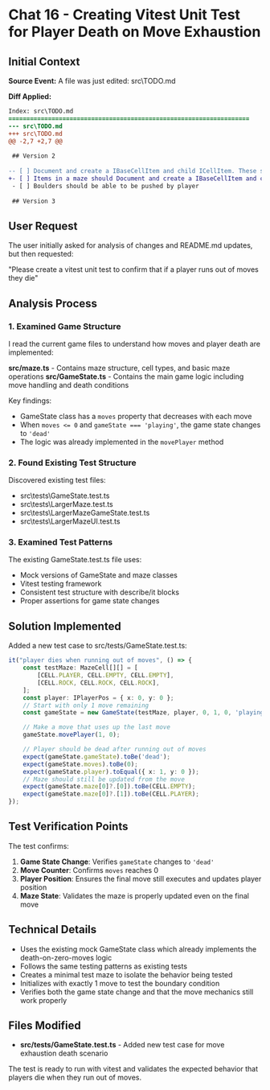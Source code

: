# Chat 16 - Creating Vitest Unit Test for Player Death on Move Exhaustion

## Initial Context

**Source Event:** A file was just edited: src\TODO.md

**Diff Applied:**
```diff
Index: src\TODO.md
===================================================================
--- src\TODO.md	
+++ src\TODO.md	
@@ -2,7 +2,7 @@
 
 ## Version 2 
 
-- [ ] Document and create a IBaseCellItem and child ICellItem. These should represent the items in the maze and contain and describe their behaviour.
+- [ ] Items in a maze should Document and create a IBaseCellItem and child ICellItem. These should represent the items in the maze and contain and describe their behaviour.
 - [ ] Boulders should be able to be pushed by player
 
 ## Version 3
```

## User Request

The user initially asked for analysis of changes and README.md updates, but then requested:

"Please create a vitest unit test to confirm that if a player runs out of moves they die"

## Analysis Process

### 1. Examined Game Structure
I read the current game files to understand how moves and player death are implemented:

**src/maze.ts** - Contains maze structure, cell types, and basic maze operations
**src/GameState.ts** - Contains the main game logic including move handling and death conditions

Key findings:
- GameState class has a `moves` property that decreases with each move
- When `moves <= 0` and `gameState === 'playing'`, the game state changes to `'dead'`
- The logic was already implemented in the `movePlayer` method

### 2. Found Existing Test Structure
Discovered existing test files:
- src\tests\GameState.test.ts
- src\tests\LargerMaze.test.ts
- src\tests\LargerMazeGameState.test.ts
- src\tests\LargerMazeUI.test.ts

### 3. Examined Test Patterns
The existing GameState.test.ts file uses:
- Mock versions of GameState and maze classes
- Vitest testing framework
- Consistent test structure with describe/it blocks
- Proper assertions for game state changes

## Solution Implemented

Added a new test case to src/tests/GameState.test.ts:

```typescript
it("player dies when running out of moves", () => {
    const testMaze: MazeCell[][] = [
        [CELL.PLAYER, CELL.EMPTY, CELL.EMPTY],
        [CELL.ROCK, CELL.ROCK, CELL.ROCK],
    ];
    const player: IPlayerPos = { x: 0, y: 0 };
    // Start with only 1 move remaining
    const gameState = new GameState(testMaze, player, 0, 1, 0, 'playing');

    // Make a move that uses up the last move
    gameState.movePlayer(1, 0);

    // Player should be dead after running out of moves
    expect(gameState.gameState).toBe('dead');
    expect(gameState.moves).toBe(0);
    expect(gameState.player).toEqual({ x: 1, y: 0 });
    // Maze should still be updated from the move
    expect(gameState.maze[0]?.[0]).toBe(CELL.EMPTY);
    expect(gameState.maze[0]?.[1]).toBe(CELL.PLAYER);
});
```

## Test Verification Points

The test confirms:
1. **Game State Change**: Verifies `gameState` changes to `'dead'`
2. **Move Counter**: Confirms `moves` reaches 0
3. **Player Position**: Ensures the final move still executes and updates player position
4. **Maze State**: Validates the maze is properly updated even on the final move

## Technical Details

- Uses the existing mock GameState class which already implements the death-on-zero-moves logic
- Follows the same testing patterns as existing tests
- Creates a minimal test maze to isolate the behavior being tested
- Initializes with exactly 1 move to test the boundary condition
- Verifies both the game state change and that the move mechanics still work properly

## Files Modified

- **src/tests/GameState.test.ts** - Added new test case for move exhaustion death scenario

The test is ready to run with vitest and validates the expected behavior that players die when they run out of moves.
